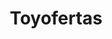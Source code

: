 ---
title: "Toyofertas"
url: /ciudad-guayana-puerto-ordaz/toyofertas/
shop: piezas de automóviles
---